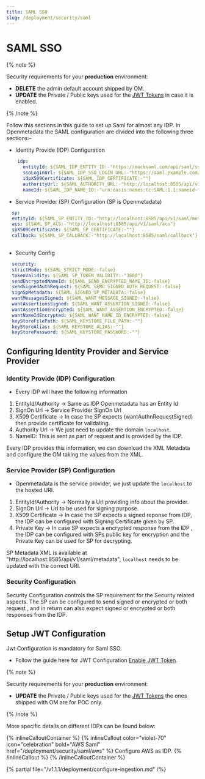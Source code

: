 ```yaml
---
title: SAML SSO
slug: /deployment/security/saml
---
```


# SAML SSO

{% note %}

Security requirements for your **production** environment:
- **DELETE** the admin default account shipped by OM.
- **UPDATE** the Private / Public keys used for the [JWT Tokens](/deployment/security/enable-jwt-tokens) in case it is enabled.

{% /note %}

Follow this sections in this guide to set up Saml for almost any IDP. In Openmetadata the SAML configuration
are divided into the following three sections:-

- Identity Provide (IDP) Configuration

```yaml
    idp:
      entityId: ${SAML_IDP_ENTITY_ID:-"https://mocksaml.com/api/saml/sso"}
      ssoLoginUrl: ${SAML_IDP_SSO_LOGIN_URL:-"https://saml.example.com/entityid"}
      idpX509Certificate: ${SAML_IDP_CERTIFICATE:-""}
      authorityUrl: ${SAML_AUTHORITY_URL:-"http://localhost:8585/api/v1/saml/login"}
      nameId: ${SAML_IDP_NAME_ID:-"urn:oasis:names:tc:SAML:1.1:nameid-format:emailAddress"}
```

- Service Provider (SP) Configuration (SP is Openmetadata)

```yaml
  sp:
  entityId: ${SAML_SP_ENTITY_ID:-"http://localhost:8585/api/v1/saml/metadata"}
  acs: ${SAML_SP_ACS:-"http://localhost:8585/api/v1/saml/acs"}
  spX509Certificate: ${SAML_SP_CERTIFICATE:-""}
  callback: ${SAML_SP_CALLBACK:-"http://localhost:8585/saml/callback"}
  
```
- Security Config

```yaml
  security:
  strictMode: ${SAML_STRICT_MODE:-false}
  tokenValidity: ${SAML_SP_TOKEN_VALIDITY:-"3600"}
  sendEncryptedNameId: ${SAML_SEND_ENCRYPTED_NAME_ID:-false}
  sendSignedAuthRequest: ${SAML_SEND_SIGNED_AUTH_REQUEST:-false}
  signSpMetadata: ${SAML_SIGNED_SP_METADATA:-false}
  wantMessagesSigned: ${SAML_WANT_MESSAGE_SIGNED:-false}
  wantAssertionsSigned: ${SAML_WANT_ASSERTION_SIGNED:-false}
  wantAssertionEncrypted: ${SAML_WANT_ASSERTION_ENCRYPTED:-false}
  wantNameIdEncrypted: ${SAML_WANT_NAME_ID_ENCRYPTED:-false}
  keyStoreFilePath: ${SAML_KEYSTORE_FILE_PATH:-""}
  keyStoreAlias: ${SAML_KEYSTORE_ALIAS:-""}
  keyStorePassword: ${SAML_KEYSTORE_PASSWORD:-""}
```

## Configuring Identity Provider and Service Provider

### Identity Provide (IDP) Configuration

- Every IDP will have the following information

1. EntityId/Authority -> Same as IDP Openmetadata has an Entity Id
2. SignOn Url -> Service Provider SignOn Url
3. X509 Certificate -> In case the SP expects (wantAuthnRequestSigned) then provide certificate for validating.
4. Authority Url -> We just need to update the domain `localhost`.
5. NameID: This is sent as part of request and is provided by the IDP.

Every IDP provides this information, we can download the XML Metadata and configure the OM taking the values from the XML.

### Service Provider (SP) Configuration

- Openmetadata is the service provider, we just update the `localhost` to the hosted URI.

1. EntityId/Authority -> Normally a Url providing info about the provider.
2. SignOn Url -> Url to be used for signing purpose.
3. X509 Certificate -> In case the SP expects a signed reponse from IDP, the IDP can be configured with Signing Certificate given by SP.
4. Private Key -> In case SP expects a encrypted response from the IDP , the IDP can be  configured with SPs public key for encryption and the Private Key can be used for SP for decrypting.

SP Metadata XML is available at "http://localhost:8585/api/v1/saml/metadata", `localhost` needs to be updated with the correct URI.

### Security Configuration

Security Configuration controls the SP requirement for the Security related aspects.
The SP can be configured to send signed or encrypted or both request , and in return can also expect 
signed or encrypted or both responses from the IDP.

## Setup JWT Configuration

Jwt Configuration is mandatory for Saml SSO.

- Follow the guide here for JWT Configuration [Enable JWT Token](https://docs.open-metadata.org/deployment/security/enable-jwt-tokens).

{% note %}

Security requirements for your **production** environment:
- **UPDATE** the Private / Public keys used for the [JWT Tokens](/deployment/security/enable-jwt-tokens) the ones shipped with OM are for POC only.

{% /note %}

More specific details on different IDPs can be found below:

{% inlineCalloutContainer %}
  {% inlineCallout
    color="violet-70"
    icon="celebration"
    bold="AWS Saml"
    href="/deployment/security/saml/aws" %}
    Configure AWS as IDP.
  {% /inlineCallout %}
{% /inlineCalloutContainer %}

{% partial file="/v1.1.1/deployment/configure-ingestion.md" /%}
